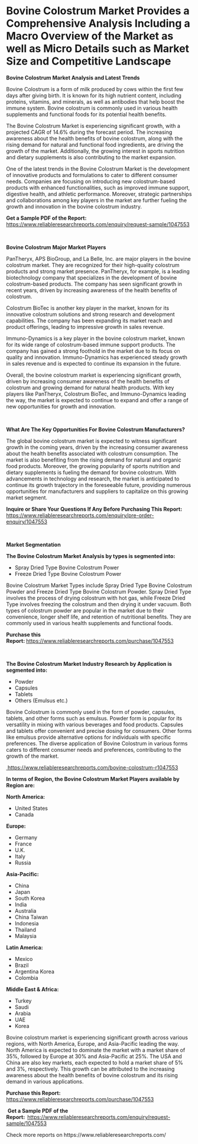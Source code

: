 <p><h1>Bovine Colostrum Market Provides a Comprehensive Analysis Including a Macro Overview of the Market as well as Micro Details such as Market Size and Competitive Landscape</h1></p><p><strong>Bovine Colostrum Market Analysis and Latest Trends</strong></p>
<p><p>Bovine Colostrum is a form of milk produced by cows within the first few days after giving birth. It is known for its high nutrient content, including proteins, vitamins, and minerals, as well as antibodies that help boost the immune system. Bovine colostrum is commonly used in various health supplements and functional foods for its potential health benefits.</p><p>The Bovine Colostrum Market is experiencing significant growth, with a projected CAGR of 14.6% during the forecast period. The increasing awareness about the health benefits of bovine colostrum, along with the rising demand for natural and functional food ingredients, are driving the growth of the market. Additionally, the growing interest in sports nutrition and dietary supplements is also contributing to the market expansion.</p><p>One of the latest trends in the Bovine Colostrum Market is the development of innovative products and formulations to cater to different consumer needs. Companies are focusing on introducing new colostrum-based products with enhanced functionalities, such as improved immune support, digestive health, and athletic performance. Moreover, strategic partnerships and collaborations among key players in the market are further fueling the growth and innovation in the bovine colostrum industry.</p></p>
<p><strong>Get a Sample PDF of the Report:&nbsp;</strong> <a href="https://www.reliableresearchreports.com/enquiry/request-sample/1047553">https://www.reliableresearchreports.com/enquiry/request-sample/1047553</a></p>
<p>&nbsp;</p>
<p><strong>Bovine Colostrum Major Market Players</strong></p>
<p><p>PanTheryx, APS BioGroup, and La Belle, Inc. are major players in the bovine colostrum market. They are recognized for their high-quality colostrum products and strong market presence. PanTheryx, for example, is a leading biotechnology company that specializes in the development of bovine colostrum-based products. The company has seen significant growth in recent years, driven by increasing awareness of the health benefits of colostrum.</p><p>Colostrum BioTec is another key player in the market, known for its innovative colostrum solutions and strong research and development capabilities. The company has been expanding its market reach and product offerings, leading to impressive growth in sales revenue.</p><p>Immuno-Dynamics is a key player in the bovine colostrum market, known for its wide range of colostrum-based immune support products. The company has gained a strong foothold in the market due to its focus on quality and innovation. Immuno-Dynamics has experienced steady growth in sales revenue and is expected to continue its expansion in the future.</p><p>Overall, the bovine colostrum market is experiencing significant growth, driven by increasing consumer awareness of the health benefits of colostrum and growing demand for natural health products. With key players like PanTheryx, Colostrum BioTec, and Immuno-Dynamics leading the way, the market is expected to continue to expand and offer a range of new opportunities for growth and innovation.</p></p>
<p>&nbsp;</p>
<p><strong>What Are The Key Opportunities For Bovine Colostrum Manufacturers?</strong></p>
<p><p>The global bovine colostrum market is expected to witness significant growth in the coming years, driven by the increasing consumer awareness about the health benefits associated with colostrum consumption. The market is also benefiting from the rising demand for natural and organic food products. Moreover, the growing popularity of sports nutrition and dietary supplements is fueling the demand for bovine colostrum. With advancements in technology and research, the market is anticipated to continue its growth trajectory in the foreseeable future, providing numerous opportunities for manufacturers and suppliers to capitalize on this growing market segment.</p></p>
<p><strong>Inquire or Share Your Questions If Any Before Purchasing This Report:</strong> <a href="https://www.reliableresearchreports.com/enquiry/pre-order-enquiry/1047553">https://www.reliableresearchreports.com/enquiry/pre-order-enquiry/1047553</a></p>
<p>&nbsp;</p>
<p><strong>Market Segmentation</strong></p>
<p><strong>The Bovine Colostrum Market Analysis by types is segmented into:</strong></p>
<p><ul><li>Spray Dried Type Bovine Colostrum Power</li><li>Freeze Dried Type Bovine Colostrum Power</li></ul></p>
<p><p>Bovine Colostrum Market Types include Spray Dried Type Bovine Colostrum Powder and Freeze Dried Type Bovine Colostrum Powder. Spray Dried Type involves the process of drying colostrum with hot gas, while Freeze Dried Type involves freezing the colostrum and then drying it under vacuum. Both types of colostrum powder are popular in the market due to their convenience, longer shelf life, and retention of nutritional benefits. They are commonly used in various health supplements and functional foods.</p></p>
<p><strong>Purchase this Report:&nbsp;</strong><a href="https://www.reliableresearchreports.com/purchase/1047553">https://www.reliableresearchreports.com/purchase/1047553</a></p>
<p>&nbsp;</p>
<p><strong>The Bovine Colostrum Market Industry Research by Application is segmented into:</strong></p>
<p><ul><li>Powder</li><li>Capsules</li><li>Tablets</li><li>Others (Emulsus etc.)</li></ul></p>
<p><p>Bovine Colostrum is commonly used in the form of powder, capsules, tablets, and other forms such as emulsus. Powder form is popular for its versatility in mixing with various beverages and food products. Capsules and tablets offer convenient and precise dosing for consumers. Other forms like emulsus provide alternative options for individuals with specific preferences. The diverse application of Bovine Colostrum in various forms caters to different consumer needs and preferences, contributing to the growth of the market.</p></p>
<p><a href="https://www.reliableresearchreports.com/bovine-colostrum-r1047553">&nbsp;https://www.reliableresearchreports.com/bovine-colostrum-r1047553</a></p>
<p><strong>In terms of Region, the Bovine Colostrum Market Players available by Region are:</strong></p>
<p>
    <p> <strong> North America: </strong>
        <ul>
            <li>United States</li>
            <li>Canada</li>
        </ul>
        </p> 
    <p> <strong> Europe: </strong>
        <ul>
            <li>Germany</li>
            <li>France</li>
            <li>U.K.</li>
            <li>Italy</li>
            <li>Russia</li>
        </ul>
        </p> 
    <p> <strong> Asia-Pacific: </strong>
        <ul>
            <li>China</li>
            <li>Japan</li>
            <li>South Korea</li>
            <li>India</li>
            <li>Australia</li>
            <li>China Taiwan</li>
            <li>Indonesia</li>
            <li>Thailand</li>
            <li>Malaysia</li>
        </ul>
        </p> 
    <p> <strong> Latin America: </strong>
        <ul>
            <li>Mexico</li>
            <li>Brazil</li>
            <li>Argentina Korea</li>
            <li>Colombia</li>
        </ul>
        </p> 
    <p> <strong> Middle East & Africa: </strong>
        <ul>
            <li>Turkey</li>
            <li>Saudi</li>
            <li>Arabia</li>
            <li>UAE</li>
            <li>Korea</li>
        </ul>
    </p>
    </p>
<p><p>Bovine colostrum market is experiencing significant growth across various regions, with North America, Europe, and Asia-Pacific leading the way. North America is expected to dominate the market with a market share of 35%, followed by Europe at 30% and Asia-Pacific at 25%. The USA and China are also key markets, each expected to hold a market share of 5% and 3%, respectively. This growth can be attributed to the increasing awareness about the health benefits of bovine colostrum and its rising demand in various applications.</p></p>
<p><strong>Purchase this Report: </strong><a href="https://www.reliableresearchreports.com/purchase/1047553">https://www.reliableresearchreports.com/purchase/1047553</a></p>
<p>&nbsp;<strong>Get a Sample PDF of the Report:&nbsp;&nbsp;</strong><a href="https://www.reliableresearchreports.com/enquiry/request-sample/1047553">https://www.reliableresearchreports.com/enquiry/request-sample/1047553</a></p>
<p><strong></strong></p>
<p>Check more reports on https://www.reliableresearchreports.com/</p>